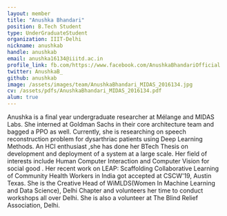 ```yaml
---
layout: member
title: "Anushka Bhandari"
position: B.Tech Student
type: UnderGraduateStudent
organization: IIIT-Delhi
nickname: anushkab
handle: anushkab
email: anushka16134@iiitd.ac.in
profile_link: fb.com/https://www.facebook.com/AnushkaBhandariOfficial
twitter: AnushkaB_
github: anushkab
image: /assets/images/team/AnushkaBhandari_MIDAS_2016134.jpg
cv: /assets/pdfs/AnushkaBhandari_MIDAS_2016134.pdf
alum: true
---
```


Anushka is a final year undergraduate researcher at Mélange and MIDAS Labs. She interned at Goldman Sachs in their core architecture team and bagged a PPO as well. Currently, she is researching on speech reconstruction problem for dysarthriac patients using Deep Learning Methods. An HCI enthusiast ,she has done her BTech Thesis on development and deployment of a system at a large scale. Her field of interests include Human Computer Interaction and Computer Vision for social good . Her recent work on LEAP: Scaffolding Collaborative Learning of Community Health Workers in India got accepted at CSCW'19, Austin Texas. 
She is the Creative Head of WiMLDS(Women In Machine Learning and Data Science), Delhi Chapter and volunteers her time to conduct workshops all over Delhi. She is also a volunteer at The Blind Relief Association, Delhi.
